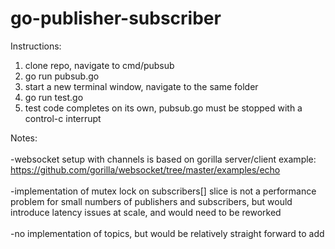 # go-publisher-subscriber

Instructions:  <br/>

1. clone repo, navigate to cmd/pubsub
2. go run pubsub.go
3. start a new terminal window, navigate to the same folder
4. go run test.go
5. test code completes on its own, pubsub.go must be stopped with a control-c interrupt 

Notes: <br/> <br/>
 -websocket setup with channels is based on gorilla server/client example: https://github.com/gorilla/websocket/tree/master/examples/echo <br/> <br/>
  -implementation of mutex lock on subscribers[] slice is not a performance problem for small numbers of publishers and subscribers, but would introduce latency issues at scale, and would need to be reworked <br/> <br/>
 -no implementation of topics, but would be relatively straight forward to add

